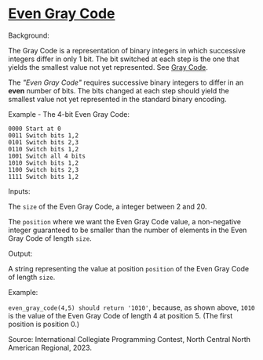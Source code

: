 # [Even Gray Code](https://www.codewars.com/kata/even-gray-code "https://www.codewars.com/kata/66dc904c177237f5b3e9eb5f")

Background:

The Gray Code is a representation of binary integers in which successive integers differ in only 1 bit. The bit switched at each step is the
one that yields the smallest value not yet represented. See [Gray Code](https://www.codewars.com/kata/5416ce834c2460b4d300042d).

The *"Even Gray Code"* requires successive binary integers to differ in an **even** number of bits. The bits changed at each step should
yield the smallest value not yet represented in the standard binary encoding.

Example - The 4-bit Even Gray Code:
```
0000 Start at 0
0011 Switch bits 1,2
0101 Switch bits 2,3
0110 Switch bits 1,2
1001 Switch all 4 bits
1010 Switch bits 1,2
1100 Switch bits 2,3
1111 Switch bits 1,2
```

Inputs:

The `size` of the Even Gray Code, a integer between 2 and 20.

The `position` where we want the Even Gray Code value, a non-negative integer guaranteed to be smaller than the number of elements in the
Even Gray Code of length `size`.

Output:

A string representing the value at position `position` of the Even Gray Code of length `size`.

Example:

`even_gray_code(4,5) should return '1010'`, because, as shown above, `1010` is the value of the Even Gray Code of length 4 at position 5.
(The first position is position 0.)

Source: International Collegiate Programming Contest, North Central North American Regional, 2023.
